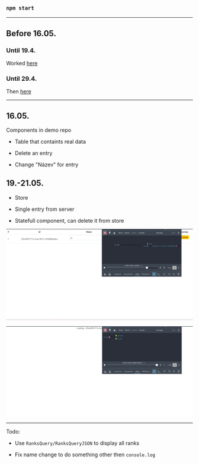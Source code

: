 ### `npm start`

---

## Before 16.05.

### Until 19.4.
Worked [here](https://github.com/Haki-22/_uois_ui_helpers)

### Until 29.4.
Then [here](https://github.com/Haki-22/all-fd)

---

## 16.05.
Components in demo repo

- Table that containts real data

- Delete an entry

- Change "Název" for entry

## 19.-21.05.

- Store

- Single entry from server

- Statefull component, can delete it from store

![Store](/public/Store.png)


![Store2](/public/store2.png)

---

Todo:

- Use `RanksQuery/RanksQueryJSON` to display all ranks

- Fix name change to do something other then `console.log`